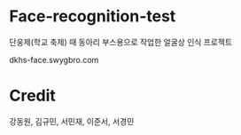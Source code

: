 # Face-recognition-test
단웅제(학교 축제) 때 동아리 부스용으로 작업한 얼굴상 인식 프로젝트

dkhs-face.swygbro.com

# Credit
강동원, 김규민, 서민재, 이준서, 서경민
